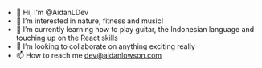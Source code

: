 - 👋 Hi, I’m @AidanLDev
- 👀 I’m interested in nature, fitness and music!
- 🌱 I’m currently learning how to play guitar, the Indonesian language and touching up on the React skills
- 💞️ I’m looking to collaborate on anything exciting really
- 📫 How to reach me dev@aidanlowson.com

<!---
AidanLDev/AidanLDev is a ✨ special ✨ repository because its `README.md` (this file) appears on your GitHub profile.
You can click the Preview link to take a look at your changes.
--->
